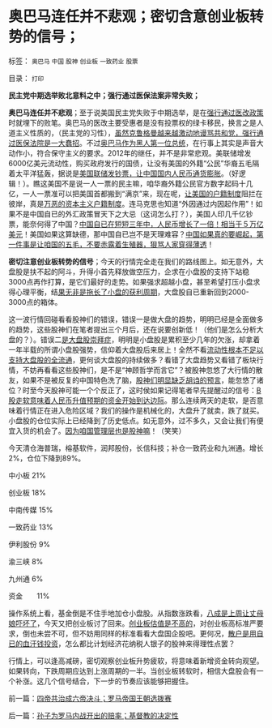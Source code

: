 # 奥巴马连任并不悲观；密切含意创业板转势的信号；

标签： `奥巴马` `中国` `股神` `创业板` `一致药业` `股票` 

目录： `打印`

**民主党中期选举败北意料之中；强行通过医保法案非常失败；**

**奥巴马连任并不悲观**；至于说美国民主党失败于中期选举，是在[强行通过医改政策](../../../2010/7/15/美国医保挺成功，为什么要改？.md)时就埋下的败笔。奥巴马的医改主要受惠者是没有投票权的绿卡移民，换言之是人道主义性质的，（民主党的习性），[虽然克鲁格曼越来越激动地谩骂共和党，强行通过医保法院是一大蠢招](../../../2010/7/14/美国赤字和医保的共和民主两党，和克鲁格曼.md)。不过[奥巴马作为黑人第一位总统](../../../2008/6/5/《一国之君》活喜剧由奥巴马主演.md)，在行事上其实是声音大动作小，符合保守主义的要求。2012年的继任，并不是非常悲观。美联储增发6000亿美元流动性，购买政府发行的国债，让没有美国的外籍“公民”华裔五毛隔着太平洋猛轰，据说是[美国联储发钞票，让中国国内人民币通货膨胀](../../../2007/11/26/中国以超出历史所有战争损失的代价背走了世界通胀.md)。（好逻辑！）。瞧这美国不是说一人一票的民主嘛，咱华裔外籍公民官方数字起码十几亿，一人一票准可以把美国首都搬到“满京”来，现在呢，[让美国的户籍制度](../../../2010/2/1/入户大城市的诀窍和美国严厉的户籍制度.md)阻拦在彼岸，真是[万恶的资本主义户籍制度](http://blog.sina.com.cn/s/blog_5563a64d0100c5t5.html)。连马克思也知道“外因通过内因起作用”！如果不是中国自已的外汇政策冒天下之大忌（这词怎么打？），美国人印几千亿钞票，能奈何得了中国？[中国自已在短短三年中，人民币增长了一倍！相当于５万亿美元](../../../2010/10/15/人民币低估是对中国国民的沉重税负.md)！美国如果这算缺德，那中国自已岂不是天理难容？[中国如果真的要崛起，第一件事是让咱国的五毛，不要赤露着生殖器，狠骂人家穿得薄透](../../../2010/10/21/爱国就是死不认错骂美国.md)！



**密切注意创业板转势的信号**；今天的行情完全走在我们的路线图上。如无意外，大盘股是扶不起的阿斗，升得小首先释放做空压力，企求在小盘股的支持下站稳3000点再作打算，是它们最好的走势。如果强求超越小盘，甚至希望打压小盘求得心理平衡，结[果无非是拖长了小盘的获利周期](../../../2009/8/25/为什么小盘股更有投资价值.md)，大盘股自已重新回到2000-3000点的箱体。



这一波行情回碰看看股神们的错误，错误一是做大盘的趋势，明明已经是全面做多的趋势，这些股神们在笔者提出三个月后，还在说要创新低！（他们是怎么分析大盘的？）。错误二[是大盘股崇拜症](../../../2008/3/20/房地产金融股高出国际平均估值水平几十倍.md)，明明是小盘股是累积至少几年的欠涨，却拿着一年半载的所谓小盘股强势，信仰着大盘股后来居上！全然不看[流动性根本不足以支持大盘股的全流通](http://darthvad.blog.sohu.com/140434206.html)，更何谈大盘股的持续做多？看错了大盘趋势又看错了板块行情，不妨再看看这些股神们，是不是“神顾哲学而言它”？被股神忽悠了大行情的散友，如果不是被反复的中国特色洗了脑，[股神们明显缺乏胡诌的预言](../../../2010/6/30/股评家是股神炼成的.md)，能忽悠了诸位？时至今天股神可能一个个反正了，这时侯如果记得笔者早先提醒过的信号：[B股走软意味着人民币升值预期的资金开始到达边际](../../../2010/10/20/人民币升值最起码的措施：基本失业保障和国退民进.md)。那么连续两天的走软，是否意味着行情正在进入危险区域？我们的操作是机械化的，大盘升了就卖，跌了就买。小盘股的仓位实际上已经降到了历史低点。如无意外，过不多久，又会让我们有便宜入货的机会了。[因为咱国管理层也是股神嘛](../../../2010/9/14/股票市场价格陪审团！.md)！（笑笑）



今天清仓海普瑞，榕基软件，润邦股份，长信科技；补仓一致药业和九洲通。增长2%，仓位下降到89%。

中小板 21%

创业板 18%

中南传媒 15%

一致药业 13%

伊利股份 9%

渝三峡 8%

九州通 6%

资金　　11%



操作系统上看，基金倒是不住手地加仓小盘股。从指数涨跌看，[八成是上周让丈母娘吓坏了](../../../2010/11/4/基金的丈母娘间歇性发作和保守主义.md)，今天又把创业板讨了回来。[创业板估值是不高的](../../../2010/11/1/创业板估值不算高，大三浪可能上摸4000点.md)，对创业板高标准严要求，倒也未尝不可，但不妨用同样的标准看看大盘国企股吧。更何况，[散户是用自已的血汗钱投资](../../../2007/8/26/散户投资是中国股市中最理性的投资者.md)，怎么都比计划经济花纳税人银子的股神来得理性点罢？



行情上，可以逢高减磅，密切观察创业板升势疲软，将意味着新增资金转向观望。如果转向，下跌周期应达到上涨周期的一半。当创业板转软时，相信大盘股会有一个补涨。这几个信号结合，下一步的节奏应该能够把握住。



前一篇：[四帝共治成六帝决斗；罗马帝国王朝选拨赛](../../../2010/11/7/四帝共治成六帝决斗；罗马帝国王朝选拨赛.md)

后一篇：[孙子为罗马内战开出的赔率；基督教的决定性](../../../2010/11/8/孙子为罗马内战开出的赔率；基督教的决定性.md)